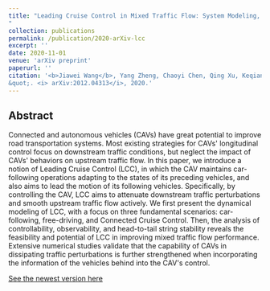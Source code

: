 ```yaml
---
title: "Leading Cruise Control in Mixed Traffic Flow: System Modeling, Controllability, and String Stability
"
collection: publications
permalink: /publication/2020-arXiv-lcc
excerpt: ''
date: 2020-11-01
venue: 'arXiv preprint'
paperurl: ''
citation: '<b>Jiawei Wang</b>, Yang Zheng, Chaoyi Chen, Qing Xu, Keqiang Li. &quot;Leading Cruise Control in Mixed Traffic Flow: System Modeling, Controllability, and String Stability
&quot;. <i>	arXiv:2012.04313</i>, 2020.'
---
```

Abstract
---
Connected and autonomous vehicles (CAVs) have great potential to improve road transportation systems. Most existing strategies for CAVs' longitudinal control focus on downstream traffic conditions, but neglect the impact of CAVs' behaviors on upstream traffic flow. In this paper, we introduce a notion of Leading Cruise Control (LCC), in which the CAV maintains car-following operations adapting to the states of its preceding vehicles, and also aims to lead the motion of its following vehicles. Specifically, by controlling the CAV, LCC aims to attenuate downstream traffic perturbations and smooth upstream traffic flow actively. We first present the dynamical modeling of LCC, with a focus on three fundamental scenarios: car-following, free-driving, and Connected Cruise Control. Then, the analysis of controllability, observability, and head-to-tail string stability reveals the feasibility and potential of LCC in improving mixed traffic flow performance. Extensive numerical studies validate that the capability of CAVs in dissipating traffic perturbations is further strengthened when incorporating the information of the vehicles behind into the CAV's control.

[See the newest version here](https://arxiv.org/abs/2012.04313)